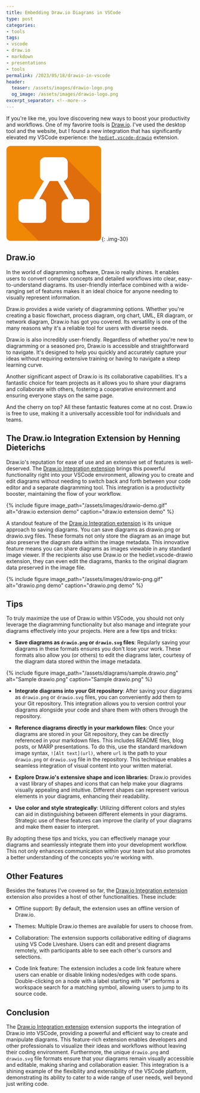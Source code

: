 ```yaml
---
title: Embedding Draw.io Diagrams in VSCode
type: post
categories:
- tools
tags:
- vscode
- draw.io
- markdown
- presentations
- tools
permalink: /2023/05/18/drawio-in-vscode
header:
  teaser: /assets/images/drawio-logo.png
  og_image: /assets/images/drawio-logo.png
excerpt_separator: <!--more-->
---
```


If you're like me, you love discovering new ways to boost your productivity and workflows. One of my favorire tools is [Draw.io](https://draw.io). I've used the desktop tool and the website, but I found a new integration that has significantly elevated my VSCode experience: the [`hediet.vscode-drawio`](https://marketplace.visualstudio.com/items?itemName=hediet.vscode-drawio) extension.
<!--more-->

![draw.io logo](/assets/images/drawio-logo.png){: .img-30}  

## Draw.io

In the world of diagramming software, Draw.io really shines. It enables users to convert complex concepts and detailed workflows into clear, easy-to-understand diagrams. Its user-friendly interface combined with a wide-ranging set of features makes it an ideal choice for anyone needing to visually represent information.

Draw.io provides a wide variety of diagramming options. Whether you're creating a basic flowchart, process diagram, org chart, UML, ER diagram, or network diagram, Draw.io has got you covered. Its versatility is one of the many reasons why it's a reliable tool for users with diverse needs.

Draw.io is also incredibly user-friendly. Regardless of whether you're new to diagramming or a seasoned pro, Draw.io is accessible and straightforward to navigate. It's designed to help you quickly and accurately capture your ideas without requiring extensive training or having to navigate a steep learning curve.

Another significant aspect of Draw.io is its collaborative capabilities. It's a fantastic choice for team projects as it allows you to share your diagrams and collaborate with others, fostering a cooperative environment and ensuring everyone stays on the same page.

And the cherry on top? All these fantastic features come at no cost. Draw.io is free to use, making it a universally accessible tool for individuals and teams.

## The Draw.io Integration Extension by Henning Dieterichs

Draw.io's reputation for ease of use and an extensive set of features is well-deserved. The [Draw.io Integration extension](https://marketplace.visualstudio.com/items?itemName=hediet.vscode-drawio) brings this powerful functionality right into your VSCode environment, allowing you to create and edit diagrams without needing to switch back and forth between your code editor and a separate diagramming tool. This integration is a productivity booster, maintaining the flow of your workflow.

{% include figure image_path="/assets/images/drawio-demo.gif" alt="draw.io extension demo" caption="draw.io extension demo" %}

A standout feature of the [Draw.io Integration extension](https://marketplace.visualstudio.com/items?itemName=hediet.vscode-drawio) is its unique approach to saving diagrams. You can save diagrams as drawio.png or drawio.svg files. These formats not only store the diagram as an image but also preserve the diagram data within the image metadata. This innovative feature means you can share diagrams as images viewable in any standard image viewer. If the recipients also use Draw.io or the hediet.vscode-drawio extension, they can even edit the diagrams, thanks to the original diagram data preserved in the image file.

{% include figure image_path="/assets/images/drawio-png.gif" alt="drawio.png demo" caption="drawio.png demo" %}

## Tips

To truly maximize the use of Draw.io within VSCode, you should not only leverage the diagramming functionality but also manage and integrate your diagrams effectively into your projects. Here are a few tips and tricks:

- **Save diagrams as `drawio.png` or `drawio.svg` files**: Regularly saving your diagrams in these formats ensures you don't lose your work. These formats also allow you (or others) to edit the diagrams later, courtesy of the diagram data stored within the image metadata.
 
{% include figure image_path="/assets/diagrams/sample.drawio.png" alt="Sample drawio.png" caption="Sample drawio.png" %}

- **Integrate diagrams into your Git repository**: After saving your diagrams as `drawio.png` or `drawio.svg` files, you can conveniently add them to your Git repository. This integration allows you to version control your diagrams alongside your code and share them with others through the repository.

- **Reference diagrams directly in your markdown files**: Once your diagrams are stored in your Git repository, they can be directly referenced in your markdown files. This includes README files, blog posts, or MARP presentations. To do this, use the standard markdown image syntax, `![Alt text](url)`, where `url` is the path to your `drawio.png` or `drawio.svg` file in the repository. This technique enables a seamless integration of visual content into your written material.

- **Explore Draw.io's extensive shape and icon libraries**: Draw.io provides a vast library of shapes and icons that can help make your diagrams visually appealing and intuitive. Different shapes can represent various elements in your diagrams, enhancing their readability.

- **Use color and style strategically**: Utilizing different colors and styles can aid in distinguishing between different elements in your diagrams. Strategic use of these features can improve the clarity of your diagrams and make them easier to interpret.

By adopting these tips and tricks, you can effectively manage your diagrams and seamlessly integrate them into your development workflow. This not only enhances communication within your team but also promotes a better understanding of the concepts you're working with.

## Other Features

Besides the features I've covered so far, the [Draw.io Integration extension](https://marketplace.visualstudio.com/items?itemName=hediet.vscode-drawio) extension also provides a host of other functionalities. These include:
- Offline support: By default, the extension uses an offline version of Draw.io.

- Themes: Multiple Draw.io themes are available for users to choose from.

- Collaboration: The extension supports collaborative editing of diagrams using VS Code Liveshare. Users can edit and present diagrams remotely, with participants able to see each other's cursors and selections.

- Code link feature: The extension includes a code link feature where users can enable or disable linking nodes/edges with code spans. Double-clicking on a node with a label starting with "#" performs a workspace search for a matching symbol, allowing users to jump to its source code.

## Conclusion

The [Draw.io Integration extension](https://marketplace.visualstudio.com/items?itemName=hediet.vscode-drawio) extension supports the integration of Draw.io into VSCode, providing a powerful and efficient way to create and manipulate diagrams. This feature-rich extension enables developers and other professionals to visualize their ideas and workflows without leaving their coding environment. Furthermore, the unique `drawio.png` and `drawio.svg` file formats ensure that your diagrams remain visually accessible and editable, making sharing and collaboration easier. This integration is a shining example of the flexibility and extensibility of the VSCode platform, demonstrating its ability to cater to a wide range of user needs, well beyond just writing code.
